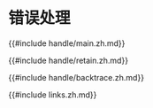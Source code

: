 # 错误处理

{{#include handle/main.zh.md}}

{{#include handle/retain.zh.md}}

{{#include handle/backtrace.zh.md}}

{{#include links.zh.md}}
